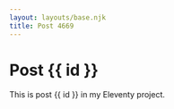 ```yaml
---
layout: layouts/base.njk
title: Post 4669
---
```


# Post {{ id }}

This is post {{ id }} in my Eleventy project.
